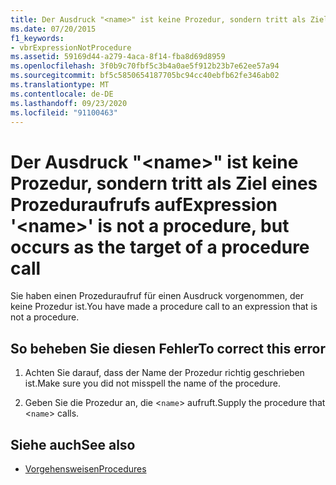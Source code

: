 ```yaml
---
title: Der Ausdruck "<name>" ist keine Prozedur, sondern tritt als Ziel eines Prozeduraufrufs auf
ms.date: 07/20/2015
f1_keywords:
- vbrExpressionNotProcedure
ms.assetid: 59169d44-a279-4aca-8f14-fba8d69d8959
ms.openlocfilehash: 3f0b9c70fbf5c3b4a0ae5f912b23b7e62ee57a94
ms.sourcegitcommit: bf5c5850654187705bc94cc40ebfb62fe346ab02
ms.translationtype: MT
ms.contentlocale: de-DE
ms.lasthandoff: 09/23/2020
ms.locfileid: "91100463"
---
```

# <a name="expression-name-is-not-a-procedure-but-occurs-as-the-target-of-a-procedure-call"></a><span data-ttu-id="90d68-102">Der Ausdruck "\<name>" ist keine Prozedur, sondern tritt als Ziel eines Prozeduraufrufs auf</span><span class="sxs-lookup"><span data-stu-id="90d68-102">Expression '\<name>' is not a procedure, but occurs as the target of a procedure call</span></span>

<span data-ttu-id="90d68-103">Sie haben einen Prozeduraufruf für einen Ausdruck vorgenommen, der keine Prozedur ist.</span><span class="sxs-lookup"><span data-stu-id="90d68-103">You have made a procedure call to an expression that is not a procedure.</span></span>  
  
## <a name="to-correct-this-error"></a><span data-ttu-id="90d68-104">So beheben Sie diesen Fehler</span><span class="sxs-lookup"><span data-stu-id="90d68-104">To correct this error</span></span>  
  
1. <span data-ttu-id="90d68-105">Achten Sie darauf, dass der Name der Prozedur richtig geschrieben ist.</span><span class="sxs-lookup"><span data-stu-id="90d68-105">Make sure you did not misspell the name of the procedure.</span></span>  
  
2. <span data-ttu-id="90d68-106">Geben Sie die Prozedur an, die <`name`> aufruft.</span><span class="sxs-lookup"><span data-stu-id="90d68-106">Supply the procedure that <`name`> calls.</span></span>  
  
## <a name="see-also"></a><span data-ttu-id="90d68-107">Siehe auch</span><span class="sxs-lookup"><span data-stu-id="90d68-107">See also</span></span>

- [<span data-ttu-id="90d68-108">Vorgehensweisen</span><span class="sxs-lookup"><span data-stu-id="90d68-108">Procedures</span></span>](../programming-guide/language-features/procedures/index.md)
